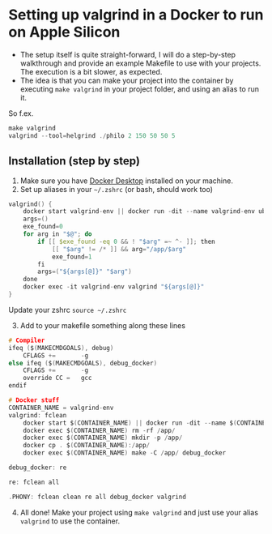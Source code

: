 # Setting up valgrind in a Docker to run on Apple Silicon

- The setup itself is quite straight-forward, I will do a step-by-step walkthrough and provide an example Makefile to use with your projects. The execution is a bit slower, as expected.
- The idea is that you can make your project into the container by executing `make valgrind` in your project folder, and using an alias to run it.

So f.ex.
```c
make valgrind
valgrind --tool=helgrind ./philo 2 150 50 50 5
```

## Installation (step by step)

1. Make sure you have [Docker Desktop](https://www.docker.com/products/docker-desktop/) installed on your machine.
2. Set up aliases in your `~/.zshrc` (or bash, should work too)

```c
valgrind() {
	docker start valgrind-env || docker run -dit --name valgrind-env ubuntu bash -c "apt update && apt install -y make gcc valgrind"
	args=()
	exe_found=0
	for arg in "$@"; do
		if [[ $exe_found -eq 0 && ! "$arg" =~ ^- ]]; then
			[[ "$arg" != /* ]] && arg="/app/$arg"
			exe_found=1
		fi
		args=("${args[@]}" "$arg")
	done
	docker exec -it valgrind-env valgrind "${args[@]}"
}
```

Update your zshrc `source ~/.zshrc`

3. Add to your makefile something along these lines
```c
# Compiler
ifeq ($(MAKECMDGOALS), debug)
	CFLAGS +=		-g
else ifeq ($(MAKECMDGOALS), debug_docker)
	CFLAGS +=		-g
	override CC =	gcc
endif

# Docker stuff
CONTAINER_NAME = valgrind-env
valgrind: fclean
	docker start $(CONTAINER_NAME) || docker run -dit --name $(CONTAINER_NAME) ubuntu bash -c "apt update && apt install -y make gcc valgrind"
	docker exec $(CONTAINER_NAME) rm -rf /app/
	docker exec $(CONTAINER_NAME) mkdir -p /app/
	docker cp . $(CONTAINER_NAME):/app/
	docker exec $(CONTAINER_NAME) make -C /app/ debug_docker

debug_docker: re

re: fclean all

.PHONY: fclean clean re all debug_docker valgrind
```

4. All done! Make your project using `make valgrind` and just use your alias `valgrind` to use the container.
